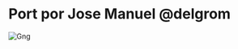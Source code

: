 # Port por Jose Manuel @delgrom 
![Gng](https://user-images.githubusercontent.com/31018768/70318513-881f6380-1820-11ea-9b02-4da83773d88d.jpg)
